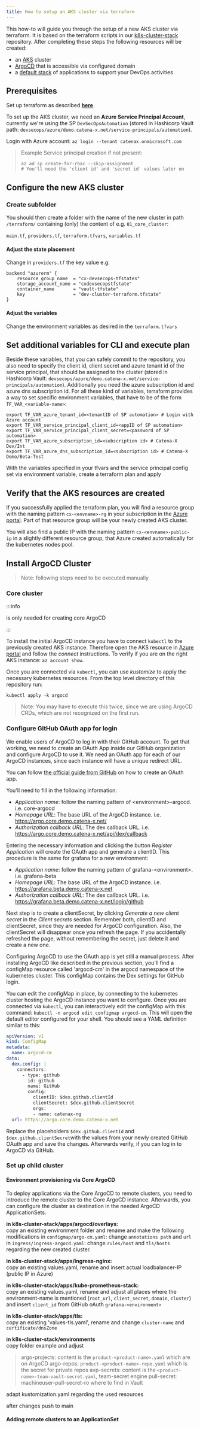 ```yaml
---
title: How to setup an AKS cluster via terraform
---
```


This how-to will guide you through the setup of a new AKS cluster via terraform. It is based on the terraform scripts in
our [k8s-cluster-stack](https://github.com/catenax-ng/k8s-cluster-stack) repository.
After completing these steps the following resources will be created:

- an [AKS](https://azure.microsoft.com/en-gb/services/kubernetes-service/#overview) cluster
- [ArgoCD](https://argoproj.github.io/cd/) that is accessible via configured domain
- a [default stack](./apps) of applications to support your DevOps activities

## Prerequisites

Set up terraform as described **[here](https://github.com/catenax-ng/k8s-cluster-stack/blob/doc/main/terraform/README.md)**.

To set up the AKS cluster, we need an **Azure Service Principal Account**, currently we're using the
SP `DevSecOpsAutomation` (stored in Hashicorp Vault path: `devsecops/azure/demo.catena-x.net/service-principals/automation`).

Login with Azure account: `az login --tenant catenax.onmicrosoft.com`

> Example Service principal creation if not present:
>
> ```
>az ad sp create-for-rbac --skip-assignment
># You'll need the 'client id' and 'secret id' values later on
> ```

## Configure the new AKS cluster

### Create subfolder

You should then create a folder with the name of the new cluster
in path `/terraform/` containing (only) the content of e.g. `01_core_cluster`:

`main.tf`,
`providers.tf`,
`terraform.tfvars`,
`variables.tf`

#### Adjust the state placement

Change in `providers.tf` the key value e.g.

```
backend "azurerm" {
    resource_group_name  = "cx-devsecops-tfstates"
    storage_account_name = "cxdevsecopstfstate"
    container_name       = "vault-tfstate"
    key                  = "dev-cluster-terraform.tfstate"
}
```

#### Adjust the variables

Change the environment variables as desired in the `terraform.tfvars`

## Set additional variables for CLI and execute plan

Beside these variables, that you can safely commit to the repository, you also need to specify the
client id, client secret and azure tenant id of the service principal,
that should be assigned to the cluster (stored in Hashicorp Vault: `devsecops/azure/demo.catena-x.net/service-principals/automation`).
Additionally you need the azure subscription id and azure dns subscription id.
For all these kind of variables, terraform provides a way to set specific environment variables,
that have to be of the form
`TF_VAR_<variable-name>`:

```shell
export TF_VAR_azure_tenant_id=<tenantID of SP automation> # Login with Azure account
export TF_VAR_service_principal_client_id=<appID of SP automation>
export TF_VAR_service_principal_client_secret=<password of SP automation>
export TF_VAR_azure_subscription_id=<subscription id> # Catena-X Dev/Int
export TF_VAR_azure_dns_subscription_id=<subscription id> # Catena-X Demo/Beta-Test
```

With the variables specified in your tfvars and the service principal config set via environment variable,
create a terraform plan and apply

## Verify that the AKS resources are created

If you successfully applied the terraform plan, you will find a resource group with the naming pattern `cx-<envname>-rg`
in your subscription in the [Azure portal](https://portal.azure.com/). Part of that resource group will be your newly
created AKS cluster.

You will also find a public IP with the naming pattern `cx-<envname>-public-ip` in a slightly different resource group,
that Azure created automatically for the kubernetes nodes pool.

## Install ArgoCD Cluster

> Note: following steps need to be executed manually

### Core cluster

:::info

is only needed for creating core ArgoCD

:::

To install the initial ArgoCD instance you have to connect ```kubectl``` to the previously created AKS instance.
Therefore open the AKS resource in [Azure portal](https://portal.azure.com/) and follow the _connect_ instructions.
To verify if you are on the right AKS instance: `az account show`.

Once you are connected via ```kubectl```, you can use _kustomize_ to apply the necessary kubernetes resources.
From the top level directory of this repository run:

```kubectl apply -k argocd```

> Note: You may have to execute this twice, since we are using ArgoCD CRDs, which are not recognized on the first run.

### Configure GitHub OAuth app for login

We enable users of ArgoCD to log in with their GitHub account. To get that working, we need to create an OAuth App
inside
our GitHub organization and configure ArgoCD to use it. We need an OAuth app for each of our ArgoCD instances, since
each instance
will have a unique redirect URL.

You can
follow [the official guide from GitHub](https://docs.github.com/en/developers/apps/building-oauth-apps/creating-an-oauth-app)
on how to create an OAuth app.

You'll need to fill in the following information:

- _Application name_: follow the naming pattern of <environment\>-argocd. i.e. core-argocd
- _Homepage URL_: The base URL of the ArgoCD instance. i.e. <https://argo.core.demo.catena-x.net/>
- _Authorization callback URL_: The dex callback URL. i.e. <https://argo.core.demo.catena-x.net/api/dex/callback>

Entering the necessary information and clicking the button _Register Application_ will create the OAuth app and generate
a clientID.
This procedure is the same for grafana for a new environment:

- _Application name_: follow the naming pattern of grafana-<environment\>. i.e. grafana-beta
- _Homepage URL_: The base URL of the ArgoCD instance. i.e. <https://grafana.beta.demo.catena-x.net>
- _Authorization callback URL_: The dex callback URL. i.e. <https://grafana.beta.demo.catena-x.net/login/github>

Next step is to create a clientSecret, by clicking _Generate a new client secret_ in the _Client secrets_ section.
Remember both, clientID and clientSecret, since they are needed for ArgoCD configuration. Also, the clientSecret will
disappear once you refresh the page.
If you accidentally refreshed the page, without remembering the secret, just delete it and create a new one.

Configuring ArgoCD to use the OAuth app is yet still a manual process.
After installing ArgoCD like described in the previous section, you'll find a configMap resource called 'argocd-cm'
in the argocd namespace of the kubernetes cluster. This configMap contains the Dex settings for GitHub login.

You can edit the configMap in place, by connecting to the kubernetes cluster hosting the ArgoCD instance you want to
configure.
Once you are connected via ```kubectl```, you can interactively edit the configMap with this command:
```kubectl -n argocd edit configmap argocd-cm```.
This will open the default editor configured for your shell. You should see a YAML definition similar to this:

```yaml
apiVersion: v1
kind: ConfigMap
metadata:
  name: argocd-cm
data:
  dex.config: |
    connectors:
      - type: github
        id: github
        name: GitHub
        config:
          clientID: $dex.github.clientId
          clientSecret: $dex.github.clientSecret
          orgs:
          - name: catenax-ng
  url: https://argo.core.demo.catena-x.net
```

Replace the placeholders ```$dex.github.clientId``` and ```$dex.github.clientSecret```with the values from your newly
created
GitHub OAuth app and save the changes.
Afterwards verify, if you can log in to ArgoCD via GitHub.

### Set up child cluster

#### Environment provisioning via Core ArgoCD

To deploy applications via the Core ArgoCD to remote clusters, you need to introduce the remote cluster to the
Core ArgoCD instance. Afterwards, you can configure the cluster as destination in the needed ArgoCD ApplicationSets.

**in k8s-cluster-stack/apps/argocd/overlays:**  
copy an existing environment folder and rename and make the following modifications
in `configmap/argo-cm.yaml`: change `annotations path` and `url`
in `ingress/ingress-argocd.yaml`: change `rules/host` and `tls/hosts`
regarding the new created cluster.

**in k8s-cluster-stack/apps/ingress-nginx:**  
copy an existing values.yaml, rename and insert actual loadbalancer-IP (public IP in Azure)

**in k8s-cluster-stack/apps/kube-prometheus-stack:**  
copy an existing values.yaml, rename and adjust all places where the environment-name
is mentioned (`root_url`, `client_secret`, `domain`, `cluster`)
and insert `client_id` from GitHub oAuth `grafana-<environment>`

**in k8s-cluster-stack/apps/tls:**  
copy an existing 'values-tls.yaml', rename and change `cluster-name` and `certificate/dnsZone`

**in k8s-cluster-stack/environments**  
copy folder example and adjust
> argo-projects: content is the `product-<product-name>.yaml` which are on ArgoCD
> argo-repos: `product-<product-name>-repo.yaml` which is the secret for private repos
> avp-secrets: content is the `<product-name>-team-vault-secret.yaml`, team-secret engine
> pull-secret: machineuser-pull-secret-ro where to find in Vault

adapt kustomization.yaml regarding the used resources

after changes push to main

#### Adding remote clusters to an ApplicationSet
